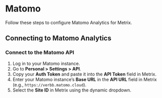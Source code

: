 # Matomo
Follow these steps to configure Matomo Analytics for Metrix.

## Connecting to Matomo Analytics

### Connect to the Matomo API
1. Log in to your Matomo instance.
1. Go to **Personal > Settings > API**.
1. Copy your **Auth Token** and paste it into the **API Token** field in Metrix.
1. Enter your Matomo instance’s **Base URL** in the **API URL** field in Metrix (e.g., `https://verbb.matomo.cloud`).
1. Select the **Site ID** in Metrix using the dynamic dropdown.
